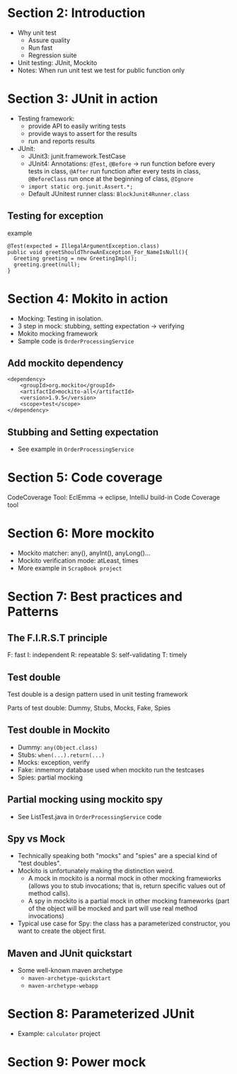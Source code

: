 # Section 2: Introduction
- Why unit test
  - Assure quality
  - Run fast
  - Regression suite
- Unit testing: JUnit, Mockito
- Notes: When run unit test we test for public function only

# Section 3: JUnit in action
- Testing framework:
  - provide API to easily writing tests
  - provide ways to assert for the results
  - run and reports results
- JUnit:
  - JUnit3: junit.framework.TestCase
  - JUnit4: Annotations: `@Test`, `@Before` -> run function before every tests in class, `@After` run function after every tests in class, `@BeforeClass` run once at the beginning of class, `@Ignore`
  - `import static org.junit.Assert.*;`
  - Default JUnitest runner class: `BlockJunit4Runner.class`

## Testing for exception
example
```
@Test(expected = IllegalArgumentException.class)
public void greetShouldThrowAnException_For_NameIsNull(){
  Greeting greeting = new GreetingImpl();
  greeting.greet(null);
}
```

# Section 4: Mokito in action
- Mocking: Testing in isolation.
- 3 step in mock: stubbing, setting expectation -> verifying
- Mokito mocking framework
- Sample code is `OrderProcessingService`

## Add mockito dependency

```
<dependency>
    <groupId>org.mockito</groupId>
    <artifactId>mockito-all</artifactId>
    <version>1.9.5</version>
    <scope>test</scope>
</dependency>
```

## Stubbing and Setting expectation
- See example in `OrderProcessingService`

# Section 5: Code coverage
CodeCoverage Tool: EclEmma -> eclipse, IntelliJ build-in Code Coverage tool

# Section 6: More mockito
- Mockito matcher: any(), anyInt(), anyLong()...
- Mockito verification mode: atLeast, times
- More example in `ScrapBook project`

# Section 7: Best practices and Patterns
## The F.I.R.S.T principle
F: fast
I: independent
R: repeatable
S: self-validating
T: timely

## Test double
Test double is a design pattern used in unit testing framework

Parts of test double: Dummy, Stubs, Mocks, Fake, Spies

## Test double in Mockito
- Dummy: `any(Object.class)`
- Stubs: `when(...).return(...)`
- Mocks: exception, verify
- Fake: inmemory database used when mockito run the testcases
- Spies: partial mocking

## Partial mocking using mockito spy
- See ListTest.java in `OrderProcessingService` code

## Spy vs Mock
- Technically speaking both "mocks" and "spies" are a special kind of "test doubles".
- Mockito is unfortunately making the distinction weird.
  - A mock in mockito is a normal mock in other mocking frameworks (allows you to stub invocations; that is, return specific values out of method calls).
  - A spy in mockito is a partial mock in other mocking frameworks (part of the object will be mocked and part will use real method invocations)
- Typical use case for Spy: the class has a parameterized constructor, you want to create the object first.

## Maven and JUnit quickstart
- Some well-known maven archetype
  - `maven-archetype-quickstart`
  - `maven-archetype-webapp`

# Section 8: Parameterized JUnit
- Example: `calculator` project

# Section 9: Power mock
